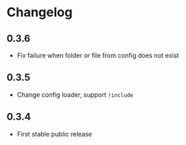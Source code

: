 # Changelog

## 0.3.6

- Fix failure when folder or file from config does not exist

## 0.3.5

- Change config loader, support `!include`

## 0.3.4

- First stable public release
